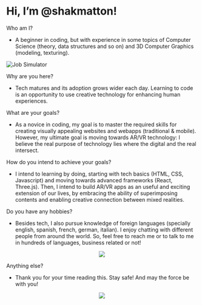<h1>Hi, I’m @shakmatton!</h1>

Who am I?

- A beginner in coding, but with experience in some topics of Computer Science (theory, data structures and so on) and 3D Computer Graphics (modeling, texturing).

![Job Simulator](https://user-images.githubusercontent.com/118413324/202550376-351859e3-ca24-46d7-9c38-18a679dd4e47.jpeg)

Why are you here?

- Tech matures and its adoption grows wider each day. Learning to code is an opportunity to use creative technology for enhancing human experiences.

What are your goals?

- As a novice in coding, my goal is to master the required skills for creating visually appealing websites and webapps (traditional & mobile). However, my ultimate goal is moving towards AR/VR technology: I believe the real purpose of technology lies where the digital and the real intersect.

How do you intend to achieve your goals?

- I intend to learning by doing, starting with tech basics (HTML, CSS, Javascript) and moving towards advanced frameworks (React, Three.js). Then, I intend to build AR/VR apps as an useful and exciting extension of our lives, by embracing the ability of superimposing contents and enabling creative connection between mixed realities.

Do you have any hobbies?

- Besides tech, I also pursue knowledge of foreign languages (specially english, spanish, french, german, italian). I enjoy chatting with different people from around the world. So, feel free to reach me or to talk to me in hundreds of languages, business related or not!

<p align="center"><img src="https://user-images.githubusercontent.com/118413324/202552726-1ede40b5-5b55-4f6a-8d1d-bfa2c823549c.jpg"></p>

Anything else?

- Thank you for your time reading this. Stay safe! And may the force be with you!

<p align="center"><img src="https://user-images.githubusercontent.com/118413324/202551716-3977d8a7-fdab-49ad-984d-4ff3d1199ebc.jpg"></p>

<!---
shakmatton/shakmatton is a ✨ special ✨ repository because its `README.md` (this file) appears on your GitHub profile.
You can click the Preview link to take a look at your changes.
--->
